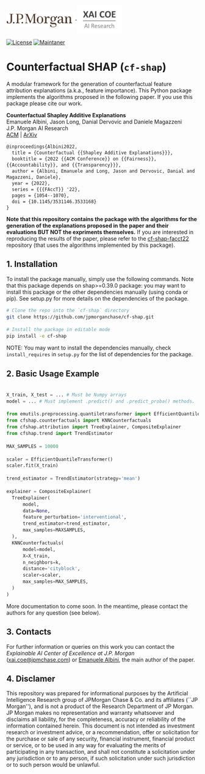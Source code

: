 <a href="https://www.jpmorgan.com/technology/artificial-intelligence">
<img align="middle" src="./assets/jpmorgan-logo.svg" alt="JPMorgan Logo" height="40">
<img align="middle" src="./assets/xai_coe-logo.png" alt="Explainale AI Center of Excellence Logo" height="75">
</a>

<!-- [![PyPI pyversions](https://img.shields.io/pypi/pyversions/cfshap.svg)](https://pypi.python.org/pypi/cfshap/) -->
<!-- [![PyPI](https://badge.fury.io/py/cfshap.svg)](https://pypi.python.org/pypi/cfshap/) -->
[![License](https://img.shields.io/github/license/jpmorganchase/cf-shap)](https://github.com/jpmorganchase/cf-shap/blob/master/LICENSE)
[![Maintaner](https://img.shields.io/badge/maintainer-Emanuele_Albini-lightgrey)](https://www.emanuelealbini.com)


# Counterfactual SHAP (`cf-shap`)
A modular framework for the generation of counterfactual feature attribution explanations (a.k.a., feature importance). This Python package implements the algorithms proposed in the following paper. If you use this package please cite our work.

**Counterfactual Shapley Additive Explanations**  
Emanuele Albini, Jason Long, Danial Dervovic and Daniele Magazzeni  
J.P. Morgan AI Research  
[ACM](https://dl.acm.org/doi/abs/10.1145/3531146.3533168) | [ArXiv](https://arxiv.org/abs/2110.14270)

```
@inproceedings{Albini2022,
  title = {Counterfactual {{Shapley Additive Explanations}}},
  booktitle = {2022 {{ACM Conference}} on {{Fairness}}, {{Accountability}}, and {{Transparency}}},
  author = {Albini, Emanuele and Long, Jason and Dervovic, Danial and Magazzeni, Daniele},
  year = {2022},
  series = {{{FAccT}} '22},
  pages = {1054--1070},
  doi = {10.1145/3531146.3533168}
}
```

**Note that this repository contains the package with the algorithms for the generation of the explanations proposed in the paper and their evaluations BUT NOT the expriments themselves.** If you are interested in reproducing the results of the paper, please refer to the [cf-shap-facct22](https://github.com/jpmorganchase/cf-shap-facct22) repository (that uses the algorithms implemented by this package).
 
## 1. Installation
To install the package manually, simply use the following commands. Note that this package depends on shap>=0.39.0 package: you may want to install this package or the other dependencies manually (using conda or pip). See setup.py for more details on the dependencies of the package.

```bash
# Clone the repo into the `cf-shap` directory
git clone https://github.com/jpmorganchase/cf-shap.git

# Install the package in editable mode
pip install -e cf-shap
```
NOTE: You may want to install the dependencies manually, check `install_requires` in `setup.py` for the list of dependencies for the package.

## 2. Basic Usage Example

```python 

X_train, X_test = ... # Must be Numpy arrays
model = ... # Must implement .predict() and .predict_proba() methods.

from emutils.preprocessing.quantiletransformer import EfficientQuantileTransformer
from cfshap.counterfactuals import KNNCounterfactuals
from cfshap.attribution import TreeExplainer, CompositeExplainer
from cfshap.trend import TrendEstimator

MAX_SAMPLES = 10000

scaler = EfficientQuantileTransformer()
scaler.fit(X_train)

trend_estimator = TrendEstimator(strategy='mean')

explainer = CompositeExplainer(
  TreeExplainer(
      model,
      data=None,
      feature_perturbation='interventional',
      trend_estimator=trend_estimator,
      max_samples=MAXSAMPLES,
  ),
  KNNCounterfactuals(
      model=model,
      X=X_train,
      n_neighbors=k,
      distance='cityblock',
      scaler=scaler,
      max_samples=MAX_SAMPLES,
  )
)
```

More documentation to come soon. In the meantime, please contact the authors for any question (see below).


## 3. Contacts

For further information or queries on this work you can contact the _Explainable AI Center of Excellence at J.P. Morgan_ ([xai.coe@jpmchase.com](mailto:xai.coe@jpmchase.com)) or [Emanuele Albini](https://www.emanuelealbini.com), the main author of the paper.

## 4. Disclamer

This repository was prepared for informational purposes by the Artificial Intelligence Research group of JPMorgan Chase & Co. and its affiliates (``JP Morgan''), and is not a product of the Research Department of JP Morgan. JP Morgan makes no representation and warranty whatsoever and disclaims all liability, for the completeness, accuracy or reliability of the information contained herein. This document is not intended as investment research or investment advice, or a recommendation,
offer or solicitation for the purchase or sale of any security, financial instrument, financial product or service, or to be used in any way for evaluating the merits of participating in any transaction, and shall not constitute a solicitation under any jurisdiction or to any person, if such solicitation under such jurisdiction or to such person would be unlawful.